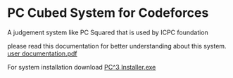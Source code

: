 # PC Cubed System for Codeforces
 A judgement system like PC Squared that is used by ICPC foundation

 please read this documentation for better understanding about this system.
[user documentation.pdf](https://github.com/eng-noorelmobasher/PC-Cubed-System-for-Codeforces/files/12023396/user.documentation.pdf)

For system installation download [PC^3 Installer.exe](https://raw.githubusercontent.com/eng-noorelmobasher/PC-Cubed-System-for-Codeforces/main/PC%5E3%20Installer.exe)

